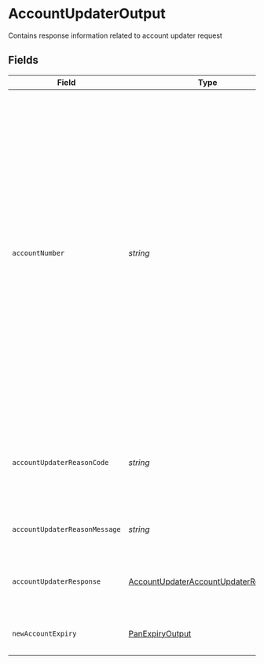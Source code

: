 # AccountUpdaterOutput

Contains response information related to account updater request


## Fields

| Field                                                                                                                                                                                                                                                                                                                                                                                             | Type                                                                                                                                                                                                                                                                                                                                                                                              | Required                                                                                                                                                                                                                                                                                                                                                                                          | Description                                                                                                                                                                                                                                                                                                                                                                                       |
| ------------------------------------------------------------------------------------------------------------------------------------------------------------------------------------------------------------------------------------------------------------------------------------------------------------------------------------------------------------------------------------------------- | ------------------------------------------------------------------------------------------------------------------------------------------------------------------------------------------------------------------------------------------------------------------------------------------------------------------------------------------------------------------------------------------------- | ------------------------------------------------------------------------------------------------------------------------------------------------------------------------------------------------------------------------------------------------------------------------------------------------------------------------------------------------------------------------------------------------- | ------------------------------------------------------------------------------------------------------------------------------------------------------------------------------------------------------------------------------------------------------------------------------------------------------------------------------------------------------------------------------------------------- |
| `accountNumber`                                                                                                                                                                                                                                                                                                                                                                                   | *string*                                                                                                                                                                                                                                                                                                                                                                                          | :heavy_minus_sign:                                                                                                                                                                                                                                                                                                                                                                                | The Card Number is a number recognized by various payment systems to route debit card, ATM and credit Card transactions to an issuer and to identify the underlying account to which each transaction should be applied. Transactions may be initiated from physical or non-physical devices (e.g. debit card, ATM, credit card, Single Use Account (SUA), Near Field Communication (NFC), etc.). |
| `accountUpdaterReasonCode`                                                                                                                                                                                                                                                                                                                                                                        | *string*                                                                                                                                                                                                                                                                                                                                                                                          | :heavy_minus_sign:                                                                                                                                                                                                                                                                                                                                                                                | indicates whether Account Updater service was successfully evoked or if there was an error                                                                                                                                                                                                                                                                                                        |
| `accountUpdaterReasonMessage`                                                                                                                                                                                                                                                                                                                                                                     | *string*                                                                                                                                                                                                                                                                                                                                                                                          | :heavy_minus_sign:                                                                                                                                                                                                                                                                                                                                                                                | long description of account updater results                                                                                                                                                                                                                                                                                                                                                       |
| `accountUpdaterResponse`                                                                                                                                                                                                                                                                                                                                                                          | [AccountUpdaterAccountUpdaterResponse](../../models/shared/accountupdateraccountupdaterresponse.md)                                                                                                                                                                                                                                                                                               | :heavy_minus_sign:                                                                                                                                                                                                                                                                                                                                                                                | Status of account updater request received from the network                                                                                                                                                                                                                                                                                                                                       |
| `newAccountExpiry`                                                                                                                                                                                                                                                                                                                                                                                | [PanExpiryOutput](../../models/shared/panexpiryoutput.md)                                                                                                                                                                                                                                                                                                                                         | :heavy_minus_sign:                                                                                                                                                                                                                                                                                                                                                                                | Contains expiry for masked PAN if received from network                                                                                                                                                                                                                                                                                                                                           |